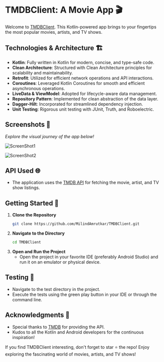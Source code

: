 # TMDBClient: A Movie App 🎬
Welcome to [TMDBClient](https://github.com/MilindAmrutkar/TMDBClient). 
This Kotlin-powered app brings to your fingertips the most popular movies, artists, and TV shows.

## Technologies & Architecture 🏗️
- **Kotlin**: Fully written in Kotlin for modern, concise, and type-safe code.
- **Clean Architecture**: Structured with Clean Architecture principles for scalability and maintainability.
- **Retrofit**: Utilized for efficient network operations and API interactions.
- **Coroutines**: Leveraged Kotlin Coroutines for smooth and efficient asynchronous operations.
- **LiveData & ViewModel**: Adopted for lifecycle-aware data management.
- **Repository Pattern**: Implemented for clean abstraction of the data layer.
- **Dagger-Hilt**: Incorporated for streamlined dependency injection.
- **Unit Testing**: Rigorous unit testing with JUnit, Truth, and Roboelectric.

## Screenshots 📸
_Explore the visual journey of the app below!_

![ScreenShot1](https://github.com/MilindAmrutkar/TMDBClient/assets/19780059/bb0542f1-54f3-4d4b-92ba-f0d089a953a9)

![ScreenShot2](https://github.com/MilindAmrutkar/TMDBClient/assets/19780059/eaee7dbd-a2eb-48a3-8a5f-1c25ccc8eb10)


## API Used 🌐
- The application uses the [TMDB API](https://developer.themoviedb.org/) for fetching the movie, artist, and TV show listings.

## Getting Started 🚀
1. **Clone the Repository**
   ```sh
   git clone https://github.com/MilindAmrutkar/TMDBClient.git
   ```
2. **Navigate to the Directory**
   ```sh
   cd TMDBClient
   ```
3. **Open and Run the Project**
   - Open the project in your favorite IDE (preferably Android Studio) and run it on an emulator or physical device.

## Testing 🧪
- Navigate to the test directory in the project.
- Execute the tests using the green play button in your IDE or through the command line.

## Acknowledgments 👏
- Special thanks to [TMDB](https://www.themoviedb.org/) for providing the API.
- Kudos to all the Kotlin and Android developers for the continuous inspiration!

If you find TMDBClient interesting, don't forget to star ⭐ the repo! Enjoy exploring the fascinating world of movies, artists, and TV shows!
